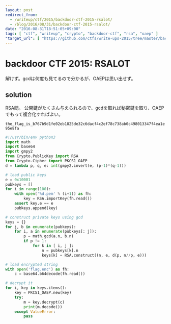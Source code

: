 ```yaml
---
layout: post
redirect_from:
  - /writeup/ctf/2015/backdoor-ctf-2015-rsalot/
  - /blog/2016/08/31/backdoor-ctf-2015-rsalot/
date: "2016-08-31T18:51:05+09:00"
tags: [ "ctf", "writeup", "crypto", "backdoor-ctf", "rsa", "oaep" ]
"target_url": [ "https://github.com/ctfs/write-ups-2015/tree/master/backdoor-ctf-2015/crypto/rsalot" ]
---
```


# backdoor CTF 2015: RSALOT

解けず。gcdは何度も見てるので分かるが、OAEPは思い出せず。

## solution

RSA問。
公開鍵がたくさん与えられるので、gcdを取れば秘密鍵を取り、OAEPでもって複合化すればよい。

`the_flag_is_b767b9d1fe02eb1825de32c6dacf4c2ef78c738ab0c498013347f4ea1e95e8fa`

``` python
#!/usr/bin/env python3
import math
import base64
import gmpy2
from Crypto.PublicKey import RSA
from Crypto.Cipher import PKCS1_OAEP
d = lambda p, q, e: int(gmpy2.invert(e, (p-1)*(q-1)))

# load public keys
e = 0x10001
pubkeys = []
for i in range(100):
    with open('%d.pem' % (i+1)) as fh:
        key = RSA.importKey(fh.read())
    assert key.e == e
    pubkeys.append(key)

# construct private keys using gcd
keys = {}
for j, b in enumerate(pubkeys):
    for i, a in enumerate(pubkeys[: j]):
        p = math.gcd(a.n, b.n)
        if p != 1:
            for k in [ i, j ]:
                n = pubkeys[k].n
                keys[k] = RSA.construct((n, e, d(p, n//p, e)))

# load encrypted string
with open('flag.enc') as fh:
    c = base64.b64decode(fh.read())

# decrypt it
for i, key in keys.items():
    key = PKCS1_OAEP.new(key)
    try:
        m = key.decrypt(c)
        print(m.decode())
    except ValueError:
        pass
```
